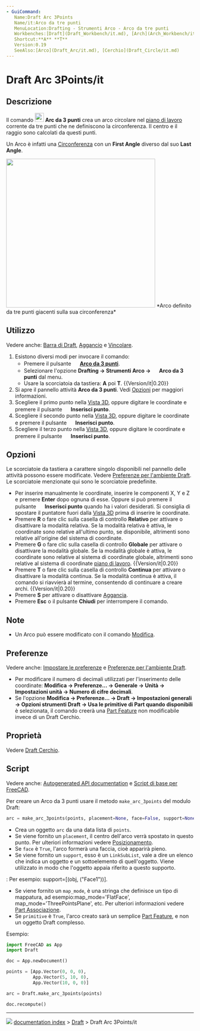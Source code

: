 ```yaml
---
- GuiCommand:
   Name:Draft Arc 3Points
   Name/it:Arco da tre punti
   MenuLocation:Drafting - Strumenti Arco - Arco da tre punti
   Workbenches:[Draft](Draft_Workbench/it.md), [Arch](Arch_Workbench/it.md)
   Shortcut:**A** **T**
   Version:0.19
   SeeAlso:[Arco](Draft_Arc/it.md), [Cerchio](Draft_Circle/it.md)
---
```


# Draft Arc 3Points/it



## Descrizione

Il comando <img alt="" src=images/Draft_Arc_3Points.svg  style="width:24px;"> **Arc da 3 punti** crea un arco circolare nel [piano di lavoro](Draft_SelectPlane/it.md) corrente da tre punti che ne definiscono la circonferenza. Il centro e il raggio sono calcolati da questi punti.

Un Arco è infatti una [Circonferenza](Draft_Circle/it.md) con un **First Angle** diverso dal suo **Last Angle**.

<img alt="" src=images/Draft_Arc_3Points_example.png  style="width:400px;"> 
*Arco definito da tre punti giacenti sulla sua circonferenza*



## Utilizzo

Vedere anche: [Barra di Draft](Draft_Tray/it.md), [Aggancio](Draft_Snap/it.md) e [Vincolare](Draft_Constrain/it.md).

1.  Esistono diversi modi per invocare il comando:
    -   Premere il pulsante **<img src="images/Draft_Arc_3Points.svg" width=16px> [Arco da 3 punti](Draft_Arc_3Points/it.md)**.
    -   Selezionare l\'opzione **Drafting → Strumenti Arco → <img src="images/Draft_Arc_3Points.svg" width=16px> Arco da 3 punti** dal menu.
    -   Usare la scorciatoia da tastiera: **A** poi **T**. {{Version/it|0.20}}
2.  Si apre il pannello attività **Arco da 3 punti**. Vedi [Opzioni](#Options.md) per maggiori informazioni.
3.  Scegliere il primo punto nella [Vista 3D](3D_view/it.md), oppure digitare le coordinate e premere il pulsante **<img src="images/Draft_AddPoint.svg" width=16px> Inserisci punto**.
4.  Scegliere il secondo punto nella [Vista 3D](3D_view/it.md), oppure digitare le coordinate e premere il pulsante **<img src="images/Draft_AddPoint.svg" width=16px> Inserisci punto**.
5.  Scegliere il terzo punto nella [Vista 3D](3D_view/it.md), oppure digitare le coordinate e premere il pulsante **<img src="images/Draft_AddPoint.svg" width=16px> Inserisci punto**.



## Opzioni

Le scorciatoie da tastiera a carattere singolo disponibili nel pannello delle attività possono essere modificate. Vedere [Preferenze per l\'ambiente Draft](Draft_Preferences/it.md). Le scorciatoie menzionate qui sono le scorciatoie predefinite.

-   Per inserire manualmente le coordinate, inserire le componenti X, Y e Z e premere **Enter** dopo ognuna di esse. Oppure si può premere il pulsante **<img src="images/Draft_AddPoint.svg" width=16px> Inserisci punto** quando ha i valori desiderati. Si consiglia di spostare il puntatore fuori dalla [Vista 3D](3D_view/it.md) prima di inserire le coordinate.
-   Premere **R** o fare clic sulla casella di controllo **Relativo** per attivare o disattivare la modalità relativa. Se la modalità relativa è attiva, le coordinate sono relative all\'ultimo punto, se disponibile, altrimenti sono relative all\'origine del sistema di coordinate.
-   Premere **G** o fare clic sulla casella di controllo **Globale** per attivare o disattivare la modalità globale. Se la modalità globale è attiva, le coordinate sono relative al sistema di coordinate globale, altrimenti sono relative al sistema di coordinate [piano di lavoro](Draft_SelectPlane/it.md). {{Version/it|0.20}}
-   Premere **T** o fare clic sulla casella di controllo **Continua** per attivare o disattivare la modalità continua. Se la modalità continua è attiva, il comando si riavvierà al termine, consentendo di continuare a creare archi. {{Version/it|0.20}}
-   Premere **S** per attivare o disattivare [Aggancia](Draft_Snap.md).
-   Premere **Esc** o il pulsante **Chiudi** per interrompere il comando.



## Note

-   Un Arco può essere modificato con il comando [Modifica](Draft_Edit/it.md).



## Preferenze

Vedere anche: [Impostare le preferenze](Preferences_Editor/it.md) e [Preferenze per l\'ambiente Draft](Draft_Preferences/it.md).

-   Per modificare il numero di decimali utilizzati per l\'inserimento delle coordinate: **Modifica → Preferenze... → Generale → Unità → Impostazioni unità → Numero di cifre decimali**.
-   Se l\'opzione **Modifica → Preferenze... → Draft → Impostazioni generali → Opzioni strumenti Draft → Usa le primitive di Part quando disponibili** è selezionata, il comando creerà una [Part Feature](Part_Feature/it.md) non modificabile invece di un Draft Cerchio.



## Proprietà

Vedere [Draft Cerchio](Draft_Circle/it#Propertietà.md).



## Script

Vedere anche: [Autogenerated API documentation](https://freecad.github.io/SourceDoc/) e [Script di base per FreeCAD](FreeCAD_Scripting_Basics/it.md).

Per creare un Arco da 3 punti usare il metodo `make_arc_3points` del modulo Draft:


```python
arc = make_arc_3points(points, placement=None, face=False, support=None, map_mode="Deactivated", primitive=False)
```

-   Crea un oggetto `arc` da una data lista di `points`.
-   Se viene fornito un `placement`, il centro dell\'arco verrà spostato in questo punto. Per ulteriori informazioni vedere [Posizionamento](Placement/it.md).
-   Se `face` è `True`, l\'arco formerà una faccia, cioè apparirà pieno.
-   Se viene fornito un `support`, esso è un `LinkSubList`, vale a dire un elenco che indica un oggetto e un sottoelemento di quell\'oggetto. Viene utilizzato in modo che l\'oggetto appaia riferito a questo supporto.

:   Per esempio: support=[(obj, ("Face1"))].

-   Se viene fornito un `map_mode`, è una stringa che definisce un tipo di mappatura, ad esempio:map_mode='FlatFace', map_mode='ThreePointsPlane', etc. Per ulteriori informazioni vedere [Part Associazione](Part_EditAttachment/it.md).
-   Se `primitive` è `True`, l\'arco creato sarà un semplice [Part Feature](Part_Feature/it.md), e non un oggetto Draft complesso.

Esempio:


```python
import FreeCAD as App
import Draft

doc = App.newDocument()

points = [App.Vector(0, 0, 0),
          App.Vector(5, 10, 0),
          App.Vector(10, 0, 0)]

arc = Draft.make_arc_3points(points)

doc.recompute()
```



---
![](images/Button_right.svg) [documentation index](../README.md) > [Draft](Draft_Workbench.md) > Draft Arc 3Points/it

